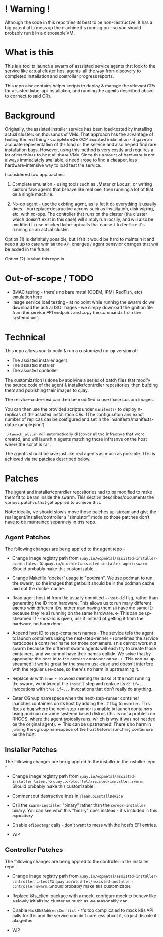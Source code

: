 # ! Warning !
Although the code in this repo tries its best to be non-destructive, it has a big potential
to mess up the machine it's running on - so you should probably run it in a disposable VM.

# What is this
This is a tool to launch a swarm of asssisted service agents that look
to the service like actual cluster host agents, all the way from discovery to completed
installation and controller progress reports.

This repo also contains helper scripts to deploy & manage the relevant CRs for assisted
kube-api installation, and running the agents described above to connect to said CRs.

# Background
Originally, the assisted installer service has been load-tested by installing actual clusters
on thousands of VMs. That approach has the advantage of testing the real thing - complete e2e OCP
assisted installation - it gave an accurate representation of the load on the service and also
helped find rare installation bugs. However, using this method is very costly and requires a
lot of machines to host all these VMs. Since this amount of hardware is not always immediately
available, a need arose to find a cheaper, less hardware-intensive way to load test
the service.

I considered two approaches:

1. Complete emulation - using tools such as JMeter or Locust, or writing custom fake agents that
 behave like real one, then running a lot of that on a single machine. 

2. No-op agent - use the existing agent, as is, let it do everything it usually does - but replace
 destructive actions such as installation, disk wiping, etc. with no-ops. The controller that runs
 on the cluster (the cluster which doesn't exist in this case) will simply run locally, and will
 also be modified to use mocked kube-api calls that cause it to feel like it's running on an 
 actual cluster.

Option (1) is definitely possible, but I felt it would be hard to maintain it and keep it up to date
with all the API changes / agent behavior changes that will be added in the future. 

Option (2) is what this repo is.

# Out-of-scope / TODO
- BMAC testing - there's no bare metal (OOBM, IPMI, RedFish, etc) emulation here
- Image service load testing - at no point while running the swarm do we download
  the actual ISO images - we simply download the ignition file from the service
  API endpoint and copy the commands from the systemd unit.

# Technical
This repo allows you to build & run a customized no-op version of:
- The assisted installer agent
- The assisted installer 
- The assisted controller

The customization is done by applying a series of patch files that
modify the source code of the agent & installer/controller repositories,
then building them and publishing their images to quay.

The service-under-test can then be modified to use those custom images.

You can then use the provided scripts under `manifests/` to deploy n-replicas
of the assisted installation CRs. (The configuration and exact number of replicas
can be configured and set in the `manifests/manifests-data.example.json')

`./launch_all.sh` will automatically discover all the infraenvs that were created,
and will launch n agents matching those infraenvs on the host where the script is ran.

The agents should behave just like real agents as much as possible. This is achieved
via the patches described below.

# Patches
The agent and installer/controller repositories had to be modified to make them fit
to be ran inside the swarm. This section describes/documents the various patches that
get applied to achieve that.

Note: ideally, we should slowly move those patches up-stream and give the real agent/installer/controller
a "simulator" mode so those patches don't have to be maintained separately in this repo.

## Agent Patches
The following changes are being applied to the agent repo -
- Change image registry path from `quay.io/ocpmetal/assisted-installer-agent:latest`
  to `quay.io/otuchfel/assisted-installer-agent:swarm`. Should probably make this customizable.

- Change Makefile "docker" usage to "podman". We use podman to run the swarm, so the images
  that get built should be in the podman cache and not the docker cache.

- Read agent host-id from the usually ommitted `--host-id` flag, rather than generating
  the ID from hardware. This allows us to run many different agents with different IDs,
  rather than having them all have the same ID because they're all running on the same
  hardware. <- This can be up-streamed! If --host-id is given, use it instead of 
  getting it from the hardware, no harm done.

- Append host ID to step-containers names - The service tells the agent to launch containers
  using the next-step-runner - sometimes the service hardcodes a container name for those
  containers. This cannot work in a swarm because the different swarm agents will each try
  to create those containers, and we cannot have their names collide. We solve that by appending
  the host-id to the service container name. <- This can be up-streamed! It works great for the
  swarm use-case and doesn't interfere with the regular use-case, so there's no harm in upstreaming
  it.

- Replace `dd` with `true` - To avoid deleting the disks of the host running the swarm, we 
  intercept the `install` step and replace its `dd if=...` invocations with `true if=...` 
  invocations that don't really do anything.

- Enter CGroup namespace when the next-step-runner container launches containers on its host
  by adding the `-C` flag to `nsenter`. This fixes a bug where the next-step-runner is unable
  to launch containers using podman on some systemd based distros (this is not a problem on RHCOS,
  where the agent typically runs, which is why it was not needed on the original agent). <- This
  can be upstreamed! There's no harm in joining the cgroup namespace of the host before launching
  containers on the host.

## Installer Patches
The following changes are being applied to the installer in the installer repo -
- Change image registry path from `quay.io/ocpmetal/assisted-installer:latest`
  to `quay.io/otuchfel/assisted-installer:swarm`. Should probably make this customizable.

- Comment out destructive lines in `cleanupInstallDevice`

- Call the `swarm-installer` "binary" rather than the `coreos-installer` binary. You can see what this
  "binary" does instead - it's included in this repository.

- Disable `efibootmgr` calls - don't want to mess with the host's EFI entries.

- WIP


## Controller Patches
The following changes are being applied to the controller in the installer repo -
- Change image registry path from `quay.io/ocpmetal/assisted-installer-controller:latest`
  to `quay.io/otuchfel/assisted-installer-controller:swarm`. Should probably make this customizable.

- Replace k8s_client package with a mock, configure mock to behave like a slowly initializing
  cluster as much as we reasonably can.

- Disable `HackDNSAddressConflict` - it's too complicated to mock k8s API calls for this and the
  service couldn't care less about it, so just disable it altogether.

- WIP

